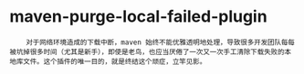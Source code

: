# maven-purge-local-failed-plugin


        对于网络环境造成的下载中断，maven 始终不能优雅透明地处理，导致很多开发团队每每被坑掉很多时间（尤其是新手），即使是老鸟，也应当厌倦了一次又一次手工清除下载失败的本地库文件。这个插件的唯一目的，就是终结这个顽症，立竿见影。  
    
    
    

